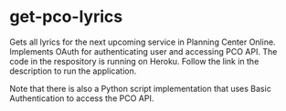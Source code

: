 # get-pco-lyrics
Gets all lyrics for the next upcoming service in Planning Center Online.
Implements OAuth for authenticating user and accessing PCO API.
The code in the respository is running on Heroku. Follow the link in the description to run the application.

Note that there is also a Python script implementation that uses Basic Authentication to access the PCO API.
